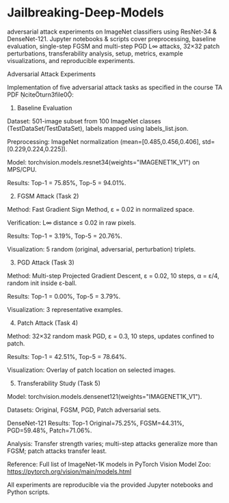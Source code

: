 # Jailbreaking-Deep-Models
adversarial attack experiments on ImageNet classifiers using ResNet-34 &amp; DenseNet-121. Jupyter notebooks &amp; scripts cover preprocessing, baseline evaluation, single-step FGSM and multi-step PGD L∞ attacks, 32×32 patch perturbations, transferability analysis, setup, metrics, example visualizations, and reproducible experiments.

Adversarial Attack Experiments

Implementation of five adversarial attack tasks as specified in the course TA PDF citeturn3file0:

1. Baseline Evaluation

Dataset: 501-image subset from 100 ImageNet classes (TestDataSet/TestDataSet), labels mapped using labels_list.json.

Preprocessing: ImageNet normalization (mean=[0.485,0.456,0.406], std=[0.229,0.224,0.225]).

Model: torchvision.models.resnet34(weights="IMAGENET1K_V1") on MPS/CPU.

Results: Top-1 = 75.85%, Top-5 = 94.01%.

2. FGSM Attack (Task 2)

Method: Fast Gradient Sign Method, ε = 0.02 in normalized space.

Verification: L∞ distance ≤ 0.02 in raw pixels.

Results: Top-1 = 3.19%, Top-5 = 20.76%.

Visualization: 5 random (original, adversarial, perturbation) triplets.

3. PGD Attack (Task 3)

Method: Multi-step Projected Gradient Descent, ε = 0.02, 10 steps, α = ε/4, random init inside ε-ball.

Results: Top-1 = 0.00%, Top-5 = 3.79%.

Visualization: 3 representative examples.

4. Patch Attack (Task 4)

Method: 32×32 random mask PGD, ε = 0.3, 10 steps, updates confined to patch.

Results: Top-1 = 42.51%, Top-5 = 78.64%.

Visualization: Overlay of patch location on selected images.

5. Transferability Study (Task 5)

Model: torchvision.models.densenet121(weights="IMAGENET1K_V1").

Datasets: Original, FGSM, PGD, Patch adversarial sets.

DenseNet-121 Results: Top-1 Original=75.25%, FGSM=44.31%, PGD=59.48%, Patch=71.06%.

Analysis: Transfer strength varies; multi-step attacks generalize more than FGSM; patch attacks transfer least.

Reference: Full list of ImageNet-1K models in PyTorch Vision Model Zoo: https://pytorch.org/vision/main/models.html

All experiments are reproducible via the provided Jupyter notebooks and Python scripts.
